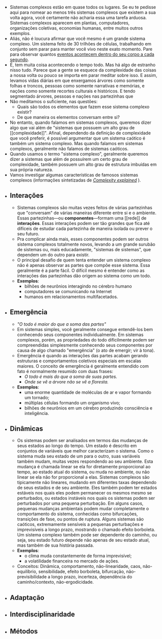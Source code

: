 - Sistemas complexos estão em quase todos os lugares. Se eu te pedisse aqui para nomear ao menos três sistemas complexos que existem a sua volta agora, você certamente não acharia essa uma tarefa arduosa. Sistemas complexos aparecem em plantas, computadores, organizações coletivas, economias humanas, entre muitos outros exemplos.
- Aliás, não é loucura afirmar que você mesmo é um grande sistema complexo. Um sistema feito de 30 trilhões de células, trabalhando em conjunto sem parar para manter você vivo neste exato momento. Pare para observar quantos [eventos acontecem dentro do seu corpo a cada segundo](https://everysecond.io/your-body).
- É, tem muita coisa acontecendo o tempo todo. Mas há algo de estranho nisso tudo. Parece que a gente se esquece da complexidade das coisas a nossa volta ou pouco se importa em parar meditar sobre isso. E assim, levamos vidas diárias em que enxergamos árvores como somente folhas e troncos, pessoas como somente narrativas e memórias, e nações como somente recortes culturais e históricos. E tendo segmentado árvores, pessoas e nações nas partezinhas que
- Não meditamos o suficiente, nas questões:
	- Quais são todos os elementos que fazem esse sistema complexo existir?
	- De que maneira os elementos conversam entre si?
- No entanto, quando falamos em sistemas complexos, queremos dizer algo que vai além de "sistemas que possuem um alto grau de [[complexidade]]". Afinal, dependendo da definição de complexidade que você preferir, é possível argumentar que um sistema caótico é também um sistema complexo. Mas quando falamos em sistemas complexos, geralmente não falamos de sistemas caóticos.
- Quando usamos o termo "sistema complexo", geralmente queremos dizer a sistemas que além de possuírem um certo grau de complexidade, também possuem um alto grau de estrutura imbuídas em sua própria natureza.
- Vamos investigar algumas características de famosos sistemas complexos (informações sintetizadas de [*Complexity explained*](https://complexityexplained.github.io/) ).
- ## **Interações**
	- Sistemas complexos são muitas vezes feitos de várias partezinhas que "conversam" de várias maneiras diferente entre si e o ambiente. Essas partezinhas—ou **componentes**—formam uma [[rede]] de **interações**. Essas interações podem ser tão grandes que fica até difíceis de estudar cada partezinha de maneira isolada ou prever o seu futuro.
	- Pra complicar ainda mais, esses componentes podem ser outros sistema complexos totalmente novos, levando a um grande surubão de sistemas ou, mais educadamente, "sistemas de sistemas", que dependem um do outro para existir.
	- O principal desafio de quem tenta entender um sistema complexo não é apenas observar as partes que compõe esse sistema. Essa geralmente é a parte fácil. O difícil mesmo é entender como as interações das partezinhas dão origem ao sistema como um todo.
	- **Exemplos**:
		- bilhões de neurônios interagindo no cérebro humano
		- computadores se comunicando na Internet
		- humanos em relacionamentos multifacetados.
- ## **Emergência**
	- *"O todo é maior do que a soma das partes"*
	- Em sistemas simples, você geralmente consegue entendê-los bem conhecendo seus componentes individualmente. Em sistemas complexos, porém, as propriedades do todo dificilmente podem ser compreendidas simplesmente conhecendo seus componentes por causa de algo chamado "emergência" (o ato de emergir; vir à tona).
	- Emergência é quando as interações das partes acabam gerando estruturas e comportamentos coletivos especiais em escalas maiores. O conceito de emergência é geralmente entendido com fato é normalmente resumido com duas frases:
		- *O todo é mais do que a soma de suas partes.*
		- *Onde se vê a árvore não se vê a floresta.*
	- **Exemplos**:
		- uma enorme quantidade de moléculas de ar e vapor formando um tornado;
		- múltiplas células formando um organismo vivo;
		- bilhões de neurônios em um cérebro produzindo consciência e inteligência.
- ## **Dinâmicas**
	- Os sistemas podem ser analisados em termos das mudanças de seus estados ao longo do tempo. Um estado é descrito em conjuntos de variáveis que melhor caracterizam o sistema. Como o sistema muda seu estado de um para o outro, suas variáveis também mudam, muitas vezes respondendo ao seu ambiente. Esta mudança é chamada linear se ela for diretamente proporcional ao tempo, ao estado atual do sistema, ou muda no ambiente, ou não linear se ela não for proporcional a elas. Sistemas complexos são tipicamente não lineares, mudando em diferentes taxas dependendo de seus estados e de seu ambiente. Eles também podem ter estados estáveis nos quais eles podem permanecer os mesmos mesmo se perturbados, ou estados instáveis nos quais os sistemas podem ser perturbados por uma pequena perturbação. Em alguns casos, pequenas mudanças ambientais podem mudar completamente o comportamento do sistema, conhecidas como bifurcações, transições de fase, ou pontos de ruptura. Alguns sistemas são caóticos, extremamente sensíveis a pequenas perturbações e imprevisíveis a longo prazo, mostrando o chamado efeito borboleta. Um sistema complexo também pode ser dependente do caminho, ou seja, seu estado futuro depende não apenas de seu estado atual, mas também de sua história passada.
	- **Exemplos**:
		- o clima muda constantemente de forma imprevisível;
		- a volatilidade financeira no mercado de ações.
	- Conceitos: Dinâmica, comportamento, não-linearidade, caos, não-equilíbrio, sensibilidade, efeito borboleta, bifurcação, não-previsibilidade a longo prazo, incerteza, dependência do caminho/contexto, não-ergodicidade.
- ## **Adaptação**
- ## **Interdisciplinaridade**
- ## **Métodos**